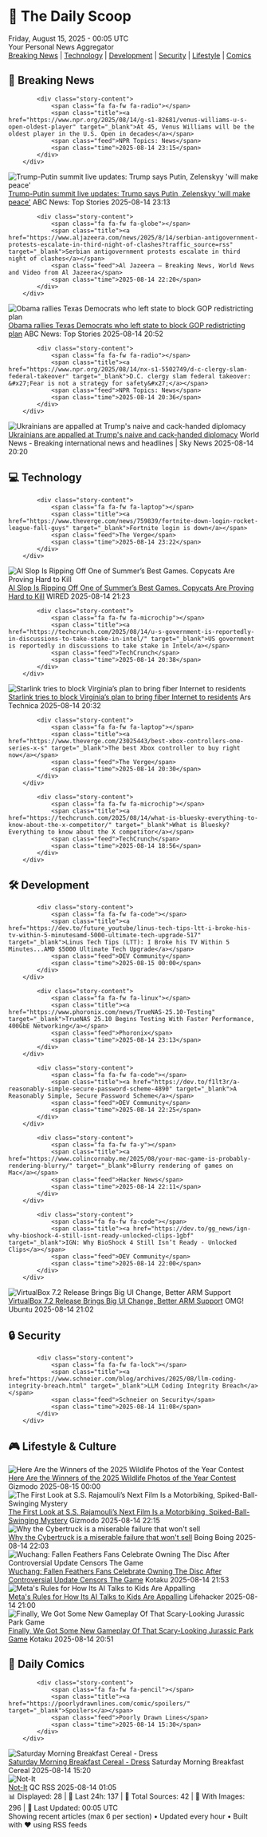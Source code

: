 <!-- Processing 54 RSS feeds at 2025-08-15 00:05:05 UTC -->
<!-- Processing: XKCD -->
<!-- Processing: Saturday Morning Breakfast Cereal -->
<!-- Processing: Poorly Drawn Lines -->
<!-- Processing: Dilbert -->
<!-- Processing: Questionable Content -->
<!-- Processing: Girl Genius -->
<!-- Processing: Dinosaur Comics -->
<!-- Processing: CNN Top Stories -->
<!-- Processing: NPR News -->
<!-- Processing: CBC News -->
<!-- Error processing https://rss.cbc.ca/lineup/topstories.xml: The read operation timed out -->
<!-- Processing: Associated Press Breaking -->
<!-- Processing: ABC News Breaking -->
<!-- Processing: Guardian World News -->
<!-- Processing: Sky News World -->
<!-- Processing: The Verge -->
<!-- Processing: Lobsters Python -->
<!-- Processing: Hacker News -->
<!-- Processing: Dev.to -->
<!-- Processing: StackOverflow Blog -->
<!-- Processing: Phoronix Linux News -->
<!-- Processing: DistroWatch -->
<!-- Processing: Red Hat Blog -->
<!-- Processing: InfoQ -->
<!-- Processing: Coding Horror -->
<!-- Processing: The Pragmatic Engineer -->
<!-- Processing: Gizmodo -->
<!-- Processing: Schneier on Security -->
<!-- Generated 8 new posts out of 27 feeds processed -->
<div class="newspaper-header">
    <h1 class="newspaper-title">📰 The Daily Scoop</h1>
    <div class="newspaper-date">Friday, August 15, 2025 - 00:05 UTC</div>
    <div class="newspaper-subtitle">Your Personal News Aggregator</div>
</div>

<div class="newspaper-nav">
    <a href="#breaking">Breaking News</a> |
    <a href="#tech">Technology</a> |
    <a href="#dev">Development</a> |
    <a href="#security">Security</a> |
    <a href="#lifestyle">Lifestyle</a> |
    <a href="#webcomics">Comics</a>
</div>

<div class="news-section breaking-news" id="breaking">
<h2 class="section-header">🚨 Breaking News</h2>
<div class="stories-container">
<div class="story">
            
            <div class="story-content">
                <span class="fa fa-fw fa-radio"></span>
                <span class="title"><a href="https://www.npr.org/2025/08/14/g-s1-82681/venus-williams-u-s-open-oldest-player" target="_blank">At 45, Venus Williams will be the oldest player in the U.S. Open in decades</a></span>
                <span class="feed">NPR Topics: News</span>
                <span class="time">2025-08-14 23:15</span>
            </div>
        </div>
<div class="story">
            <img src="https://s.abcnews.com/images/Politics/trump-putin-02-gty-jef-250814_1755173515024_hpMain_4x3t_384.jpg" alt="Trump-Putin summit live updates: Trump says Putin, Zelenskyy &#x27;will make peace&#x27;" class="story-image" loading="lazy" onerror="this.style.display='none'">
            <div class="story-content">
                <span class="fa fa-fw fa-tv"></span>
                <span class="title"><a href="https://abcnews.go.com/Politics/live-updates/trump-putin-meeting-summit-alaska/?id=124656413" target="_blank">Trump-Putin summit live updates: Trump says Putin, Zelenskyy &#x27;will make peace&#x27;</a></span>
                <span class="feed">ABC News: Top Stories</span>
                <span class="time">2025-08-14 23:13</span>
            </div>
        </div>
<div class="story">
            
            <div class="story-content">
                <span class="fa fa-fw fa-globe"></span>
                <span class="title"><a href="https://www.aljazeera.com/news/2025/8/14/serbian-antigovernment-protests-escalate-in-third-night-of-clashes?traffic_source=rss" target="_blank">Serbian antigovernment protests escalate in third night of clashes</a></span>
                <span class="feed">Al Jazeera – Breaking News, World News and Video from Al Jazeera</span>
                <span class="time">2025-08-14 22:20</span>
            </div>
        </div>
<div class="story">
            <img src="https://s.abcnews.com/images/Politics/barack-obama-gty-jef-250814_1755200038500_hpMain_4x3t_384.jpg" alt="Obama rallies Texas Democrats who left state to block GOP redistricting plan" class="story-image" loading="lazy" onerror="this.style.display='none'">
            <div class="story-content">
                <span class="fa fa-fw fa-tv"></span>
                <span class="title"><a href="https://abcnews.go.com/Politics/obama-rallies-texas-democrats-left-state-block-gop/story?id=124657961" target="_blank">Obama rallies Texas Democrats who left state to block GOP redistricting plan</a></span>
                <span class="feed">ABC News: Top Stories</span>
                <span class="time">2025-08-14 20:52</span>
            </div>
        </div>
<div class="story">
            
            <div class="story-content">
                <span class="fa fa-fw fa-radio"></span>
                <span class="title"><a href="https://www.npr.org/2025/08/14/nx-s1-5502749/d-c-clergy-slam-federal-takeover" target="_blank">D.C. clergy slam federal takeover: &#x27;Fear is not a strategy for safety&#x27;</a></span>
                <span class="feed">NPR Topics: News</span>
                <span class="time">2025-08-14 20:36</span>
            </div>
        </div>
<div class="story">
            <img src="https://e3.365dm.com/25/08/1920x1080/skynews-russia-ukraine_6991101.jpg?20250814214145" alt="Ukrainians are appalled at Trump&#x27;s naive and cack-handed diplomacy" class="story-image" loading="lazy" onerror="this.style.display='none'">
            <div class="story-content">
                <span class="fa fa-fw fa-satellite"></span>
                <span class="title"><a href="https://news.sky.com/story/ukrainians-are-appalled-at-trumps-naive-and-cack-handed-diplomacy-13411865" target="_blank">Ukrainians are appalled at Trump&#x27;s naive and cack-handed diplomacy</a></span>
                <span class="feed">World News - Breaking international news and headlines | Sky News</span>
                <span class="time">2025-08-14 20:20</span>
            </div>
        </div>
</div>
</div>
<div class="news-section tech-news" id="tech">
<h2 class="section-header">💻 Technology</h2>
<div class="stories-container">
<div class="story">
            
            <div class="story-content">
                <span class="fa fa-fw fa-laptop"></span>
                <span class="title"><a href="https://www.theverge.com/news/759839/fortnite-down-login-rocket-league-fall-guys" target="_blank">Fortnite login is down</a></span>
                <span class="feed">The Verge</span>
                <span class="time">2025-08-14 23:22</span>
            </div>
        </div>
<div class="story">
            <img src="https://media.wired.com/photos/689cf64cf34ec0472c18f3a0/master/pass/AI-sSlop-Ripping-Off-Games-Peak-Culture-ScreenshotCaldera.png" alt="AI Slop Is Ripping Off One of Summer’s Best Games. Copycats Are Proving Hard to Kill" class="story-image" loading="lazy" onerror="this.style.display='none'">
            <div class="story-content">
                <span class="fa fa-fw fa-bolt"></span>
                <span class="title"><a href="https://www.wired.com/story/ai-slop-is-ripping-off-one-of-summers-best-games-fighting-back-is-harder-than-you-think/" target="_blank">AI Slop Is Ripping Off One of Summer’s Best Games. Copycats Are Proving Hard to Kill</a></span>
                <span class="feed">WIRED</span>
                <span class="time">2025-08-14 21:23</span>
            </div>
        </div>
<div class="story">
            
            <div class="story-content">
                <span class="fa fa-fw fa-microchip"></span>
                <span class="title"><a href="https://techcrunch.com/2025/08/14/u-s-government-is-reportedly-in-discussions-to-take-stake-in-intel/" target="_blank">US government is reportedly in discussions to take stake in Intel</a></span>
                <span class="feed">TechCrunch</span>
                <span class="time">2025-08-14 20:38</span>
            </div>
        </div>
<div class="story">
            <img src="https://cdn.arstechnica.net/wp-content/uploads/2022/09/getty-starlink-500x500.jpg" alt="Starlink tries to block Virginia’s plan to bring fiber Internet to residents" class="story-image" loading="lazy" onerror="this.style.display='none'">
            <div class="story-content">
                <span class="fa fa-fw fa-cog"></span>
                <span class="title"><a href="https://arstechnica.com/tech-policy/2025/08/starlink-tries-to-block-virginias-plan-to-bring-fiber-internet-to-residents/" target="_blank">Starlink tries to block Virginia’s plan to bring fiber Internet to residents</a></span>
                <span class="feed">Ars Technica</span>
                <span class="time">2025-08-14 20:32</span>
            </div>
        </div>
<div class="story">
            
            <div class="story-content">
                <span class="fa fa-fw fa-laptop"></span>
                <span class="title"><a href="https://www.theverge.com/23025443/best-xbox-controllers-one-series-x-s" target="_blank">The best Xbox controller to buy right now</a></span>
                <span class="feed">The Verge</span>
                <span class="time">2025-08-14 20:30</span>
            </div>
        </div>
<div class="story">
            
            <div class="story-content">
                <span class="fa fa-fw fa-microchip"></span>
                <span class="title"><a href="https://techcrunch.com/2025/08/14/what-is-bluesky-everything-to-know-about-the-x-competitor/" target="_blank">What is Bluesky? Everything to know about the X competitor</a></span>
                <span class="feed">TechCrunch</span>
                <span class="time">2025-08-14 18:56</span>
            </div>
        </div>
</div>
</div>
<div class="news-section dev-news" id="dev">
<h2 class="section-header">🛠️ Development</h2>
<div class="stories-container">
<div class="story">
            
            <div class="story-content">
                <span class="fa fa-fw fa-code"></span>
                <span class="title"><a href="https://dev.to/future_youtube/linus-tech-tips-ltt-i-broke-his-tv-within-5-minutesamd-5000-ultimate-tech-upgrade-517" target="_blank">Linus Tech Tips (LTT): I Broke his TV Within 5 Minutes...AMD $5000 Ultimate Tech Upgrade</a></span>
                <span class="feed">DEV Community</span>
                <span class="time">2025-08-15 00:00</span>
            </div>
        </div>
<div class="story">
            
            <div class="story-content">
                <span class="fa fa-fw fa-linux"></span>
                <span class="title"><a href="https://www.phoronix.com/news/TrueNAS-25.10-Testing" target="_blank">TrueNAS 25.10 Begins Testing With Faster Performance, 400GbE Networking</a></span>
                <span class="feed">Phoronix</span>
                <span class="time">2025-08-14 23:13</span>
            </div>
        </div>
<div class="story">
            
            <div class="story-content">
                <span class="fa fa-fw fa-code"></span>
                <span class="title"><a href="https://dev.to/f1lt3r/a-reasonably-simple-secure-password-scheme-4890" target="_blank">A Reasonably Simple, Secure Password Scheme</a></span>
                <span class="feed">DEV Community</span>
                <span class="time">2025-08-14 22:25</span>
            </div>
        </div>
<div class="story">
            
            <div class="story-content">
                <span class="fa fa-fw fa-y"></span>
                <span class="title"><a href="https://www.colincornaby.me/2025/08/your-mac-game-is-probably-rendering-blurry/" target="_blank">Blurry rendering of games on Mac</a></span>
                <span class="feed">Hacker News</span>
                <span class="time">2025-08-14 22:11</span>
            </div>
        </div>
<div class="story">
            
            <div class="story-content">
                <span class="fa fa-fw fa-code"></span>
                <span class="title"><a href="https://dev.to/gg_news/ign-why-bioshock-4-still-isnt-ready-unlocked-clips-1gbf" target="_blank">IGN: Why BioShock 4 Still Isn’t Ready - Unlocked Clips</a></span>
                <span class="feed">DEV Community</span>
                <span class="time">2025-08-14 22:00</span>
            </div>
        </div>
<div class="story">
            <img src="https://i0.wp.com/www.omgubuntu.co.uk/wp-content/uploads/2025/08/virtualbox-update.jpg?resize=406%2C232&amp;ssl=1" alt="VirtualBox 7.2 Release Brings Big UI Change, Better ARM Support" class="story-image" loading="lazy" onerror="this.style.display='none'">
            <div class="story-content">
                <span class="fa fa-fw fa-ubuntu"></span>
                <span class="title"><a href="https://www.omgubuntu.co.uk/2025/08/virtualbox-7-2-0-brings-more-ui-changes-windows-on-arm-support" target="_blank">VirtualBox 7.2 Release Brings Big UI Change, Better ARM Support</a></span>
                <span class="feed">OMG! Ubuntu</span>
                <span class="time">2025-08-14 21:02</span>
            </div>
        </div>
</div>
</div>
<div class="news-section security-news" id="security">
<h2 class="section-header">🔒 Security</h2>
<div class="stories-container">
<div class="story">
            
            <div class="story-content">
                <span class="fa fa-fw fa-lock"></span>
                <span class="title"><a href="https://www.schneier.com/blog/archives/2025/08/llm-coding-integrity-breach.html" target="_blank">LLM Coding Integrity Breach</a></span>
                <span class="feed">Schneier on Security</span>
                <span class="time">2025-08-14 11:08</span>
            </div>
        </div>
</div>
</div>
<div class="news-section lifestyle-news" id="lifestyle">
<h2 class="section-header">🎮 Lifestyle & Culture</h2>
<div class="stories-container">
<div class="story">
            <img src="https://gizmodo.com/app/uploads/2025/08/sparringsaigas.jpg" alt="Here Are the Winners of the 2025 Wildlife Photos of the Year Contest" class="story-image" loading="lazy" onerror="this.style.display='none'">
            <div class="story-content">
                <span class="fa fa-fw fa-computer"></span>
                <span class="title"><a href="https://gizmodo.com/here-are-the-winners-of-the-2025-wildlife-photo-of-the-year-contest-2000643074" target="_blank">Here Are the Winners of the 2025 Wildlife Photos of the Year Contest</a></span>
                <span class="feed">Gizmodo</span>
                <span class="time">2025-08-15 00:00</span>
            </div>
        </div>
<div class="story">
            <img src="https://gizmodo.com/app/uploads/2025/08/Globetrotter-SS-Rajamouli-X.jpg" alt="The First Look at S.S. Rajamouli’s Next Film Is a Motorbiking, Spiked-Ball-Swinging Mystery" class="story-image" loading="lazy" onerror="this.style.display='none'">
            <div class="story-content">
                <span class="fa fa-fw fa-computer"></span>
                <span class="title"><a href="https://gizmodo.com/ss-rajamouli-new-movie-rrr-globetrotter-trailer-2000643391" target="_blank">The First Look at S.S. Rajamouli’s Next Film Is a Motorbiking, Spiked-Ball-Swinging Mystery</a></span>
                <span class="feed">Gizmodo</span>
                <span class="time">2025-08-14 22:15</span>
            </div>
        </div>
<div class="story">
            <img src="https://i0.wp.com/boingboing.net/wp-content/uploads/2025/03/cybertruck.jpeg?fit=1080%2C608&amp;quality=60&amp;ssl=1" alt="Why the Cybertruck is a miserable failure that won&#x27;t sell" class="story-image" loading="lazy" onerror="this.style.display='none'">
            <div class="story-content">
                <span class="fa fa-fw fa-arrow-right"></span>
                <span class="title"><a href="https://boingboing.net/2025/08/14/why-the-cybertruck-is-a-miserable-failure-that-wont-sell.html" target="_blank">Why the Cybertruck is a miserable failure that won&#x27;t sell</a></span>
                <span class="feed">Boing Boing</span>
                <span class="time">2025-08-14 22:03</span>
            </div>
        </div>
<div class="story">
            <img src="https://kotaku.com/app/uploads/2025/07/52f4008371eafeaaf7656c6fb1c68ed7.jpg" alt="Wuchang: Fallen Feathers Fans Celebrate Owning The Disc After Controversial Update Censors The Game" class="story-image" loading="lazy" onerror="this.style.display='none'">
            <div class="story-content">
                <span class="fa fa-fw fa-gamepad"></span>
                <span class="title"><a href="https://kotaku.com/wuchang-fallen-feathers-1-5-changes-censorship-game-pass-steam-2000617865" target="_blank">Wuchang: Fallen Feathers Fans Celebrate Owning The Disc After Controversial Update Censors The Game</a></span>
                <span class="feed">Kotaku</span>
                <span class="time">2025-08-14 21:53</span>
            </div>
        </div>
<div class="story">
            <img src="https://lifehacker.com/imagery/articles/01K2MX34CN1M8DZRT0SEANQT0E/hero-image.jpg" alt="Meta&#x27;s Rules for How Its AI Talks to Kids Are Appalling" class="story-image" loading="lazy" onerror="this.style.display='none'">
            <div class="story-content">
                <span class="fa fa-fw fa-life-ring"></span>
                <span class="title"><a href="https://lifehacker.com/tech/meta-ai-rules-for-kids?utm_medium=RSS" target="_blank">Meta&#x27;s Rules for How Its AI Talks to Kids Are Appalling</a></span>
                <span class="feed">Lifehacker</span>
                <span class="time">2025-08-14 21:00</span>
            </div>
        </div>
<div class="story">
            <img src="https://kotaku.com/app/uploads/2025/08/jurasicpakr.jpg" alt="Finally, We Got Some New Gameplay Of That Scary-Looking Jurassic Park Game" class="story-image" loading="lazy" onerror="this.style.display='none'">
            <div class="story-content">
                <span class="fa fa-fw fa-gamepad"></span>
                <span class="title"><a href="https://kotaku.com/finally-we-got-some-new-gameplay-of-that-scary-looking-jurassic-park-game-2000617830" target="_blank">Finally, We Got Some New Gameplay Of That Scary-Looking Jurassic Park Game</a></span>
                <span class="feed">Kotaku</span>
                <span class="time">2025-08-14 20:51</span>
            </div>
        </div>
</div>
</div>
<div class="news-section webcomics-section" id="webcomics">
<h2 class="section-header">🎨 Daily Comics</h2>
<div class="stories-container">
<div class="story">
            
            <div class="story-content">
                <span class="fa fa-fw fa-pencil"></span>
                <span class="title"><a href="https://poorlydrawnlines.com/comic/spoilers/" target="_blank">Spoilers</a></span>
                <span class="feed">Poorly Drawn Lines</span>
                <span class="time">2025-08-14 15:30</span>
            </div>
        </div>
<div class="story">
            <img src="https://www.smbc-comics.com/comics/1754968847-20250814.png" alt="Saturday Morning Breakfast Cereal - Dress" class="story-image" loading="lazy" onerror="this.style.display='none'">
            <div class="story-content">
                <span class="fa fa-fw fa-smile"></span>
                <span class="title"><a href="https://www.smbc-comics.com/comic/dress" target="_blank">Saturday Morning Breakfast Cereal - Dress</a></span>
                <span class="feed">Saturday Morning Breakfast Cereal</span>
                <span class="time">2025-08-14 15:20</span>
            </div>
        </div>
<div class="story">
            <img src="http://www.questionablecontent.net/comics/5635.png" alt="Not-It" class="story-image" loading="lazy" onerror="this.style.display='none'">
            <div class="story-content">
                <span class="fa fa-fw fa-music"></span>
                <span class="title"><a href="http://questionablecontent.net/view.php?comic=5635" target="_blank">Not-It</a></span>
                <span class="feed">QC RSS</span>
                <span class="time">2025-08-14 01:05</span>
            </div>
        </div>
</div>
</div>

<div class="newspaper-footer">
    <div class="stats">
        📊 Displayed: 28 | 📅 Last 24h: 137 | 📡 Total Sources: 42 | 📸 With Images: 296 |
        🔄 Last Updated: 00:05 UTC
    </div>
    <div class="footer-note">
        Showing recent articles (max 6 per section) • Updated every hour • Built with ❤️ using RSS feeds
    </div>
</div>
